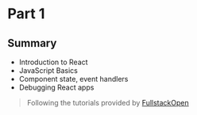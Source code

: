 # Part 1

## Summary

- Introduction to React
- JavaScript Basics
- Component state, event handlers
- Debugging React apps


> Following the tutorials provided by [FullstackOpen](https://fullstackopen.com/)
